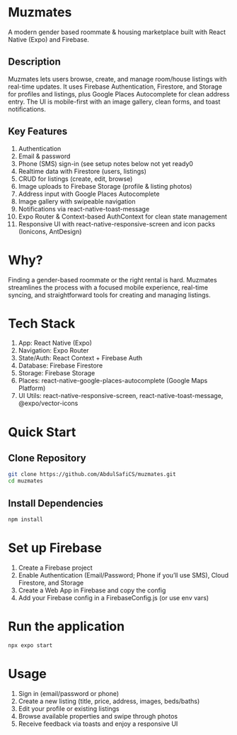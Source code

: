 # Muzmates

A modern gender based roommate & housing marketplace built with React Native (Expo) and Firebase.

## Description

Muzmates lets users browse, create, and manage room/house listings with real-time updates. It uses Firebase Authentication, Firestore, and Storage for profiles and listings, plus Google Places Autocomplete for clean address entry. The UI is mobile-first with an image gallery, clean forms, and toast notifications.

## Key Features

1. Authentication
2. Email & password
3. Phone (SMS) sign-in (see setup notes below not yet ready0
4. Realtime data with Firestore (users, listings)
5. CRUD for listings (create, edit, browse)
6. Image uploads to Firebase Storage (profile & listing photos)
7. Address input with Google Places Autocomplete
8. Image gallery with swipeable navigation
9. Notifications via react-native-toast-message
10. Expo Router & Context-based AuthContext for clean state management
11. Responsive UI with react-native-responsive-screen and icon packs (Ionicons, AntDesign)


# Why?

Finding a gender-based roommate or the right rental is hard. Muzmates streamlines the process with a focused mobile experience, real-time syncing, and straightforward tools for creating and managing listings.

# Tech Stack

1. App: React Native (Expo)
2. Navigation: Expo Router
3. State/Auth: React Context + Firebase Auth
4. Database: Firebase Firestore
5. Storage: Firebase Storage
6. Places: react-native-google-places-autocomplete (Google Maps Platform)
7. UI Utils: react-native-responsive-screen, react-native-toast-message, @expo/vector-icons

# Quick Start
## Clone Repository
```bash
git clone https://github.com/AbdulSafiCS/muzmates.git
cd muzmates
```
## Install Dependencies
```bash
npm install
```
# Set up Firebase

1. Create a Firebase project
2. Enable Authentication (Email/Password; Phone if you’ll use SMS), Cloud Firestore, and Storage
3. Create a Web App in Firebase and copy the config
4. Add your Firebase config in a FirebaseConfig.js (or use env vars)

# Run the application

```bash
npx expo start
```

# Usage

1. Sign in (email/password or phone)
2. Create a new listing (title, price, address, images, beds/baths)
3. Edit your profile or existing listings
4. Browse available properties and swipe through photos
5. Receive feedback via toasts and enjoy a responsive UI


